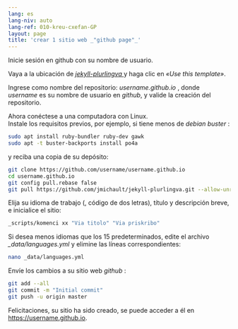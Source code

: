 ```yaml
---
lang: es
lang-niv: auto
lang-ref: 010-kreu-cxefan-GP
layout: page
title: 'crear 1 sitio web _"github page"_'
---
```


Inicie sesión en github con su nombre de usuario.  

Vaya a la ubicación de [ _jekyll-plurlingva_ ](https://github.com/jmichault/jekyll-plurlingva)y haga clic en _«Use this template»_.

Ingrese como nombre del repositorio: _username.github.io_ , donde _username_ es su nombre de usuario en _github_, y valide la creación del repositorio.

Ahora conéctese a una computadora con Linux.  
Instale los requisitos previos, por ejemplo, si tiene menos de _debian buster_ :
```bash
sudo apt install ruby-bundler ruby-dev gawk
sudo apt -t buster-backports install po4a
```

y reciba una copia de su depósito:
```bash
git clone https://github.com/username/username.github.io
cd username.github.io
git config pull.rebase false
git pull https://github.com/jmichault/jekyll-plurlingva.git --allow-unrelated-histories
```

Elija su idioma de trabajo (, código de dos letras), título y descripción breve, e inicialice el sitio:
```bash
_scripts/komenci xx "Via titolo" "Via priskribo"
```

Si desea menos idiomas que los 15 predeterminados, edite el archivo _\_data/languages.yml_ y elimine las líneas correspondientes:
```bash
nano _data/languages.yml
```

Envíe los cambios a su sitio web _github_ :
```bash
git add --all
git commit -m "Initial commit"
git push -u origin master
```

Felicitaciones, su sitio ha sido creado, se puede acceder a él en https://username.github.io.

